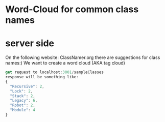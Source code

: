 # Word-Cloud for common class names

# server side

On the following website: ClassNamer.org there are suggestions for class names:) We
want to create a word cloud (AKA tag cloud)

```js
get request to localhost:3001/sampleClasses
response will be something like:
{
  "Recursive": 2,
  "Lock": 2,
  "Stack": 2,
  "Legacy": 6,
  "Robot": 2,
  "Module": 4
}
```
